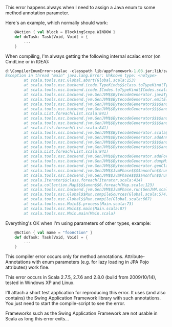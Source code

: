 This error happens always when I need to assign a Java enum to some method annotation parameter. 

Here's an example, which normally should work:


```scala
    @Action { val block = BlockingScope.WINDOW }
    def doTask: Task[Void, Void] = {
        ...
    }
```


When compiling, I'm always getting the following internal scalac error (on CmdLine or in IDEA):

```scala
d:\CompilerEnumError>scalac -classpath lib/appframework-1.03.jar;lib/swing-worker.jar -d bin src/compilererror/*.scala
Exception in thread "main" java.lang.Error: Unknown type: <notype>
        at scala.tools.nsc.Global.abort(Global.scala:153)
        at scala.tools.nsc.backend.icode.TypeKinds$$class.toTypeKind(TypeKinds.scala:453)
        at scala.tools.nsc.backend.icode.ICodes.toTypeKind(ICodes.scala:21)
        at scala.tools.nsc.backend.jvm.GenJVM$$BytecodeGenerator.javaType(GenJVM.scala:1658)
        at scala.tools.nsc.backend.jvm.GenJVM$$BytecodeGenerator.emitElement$$1(GenJVM.scala:370)
        at scala.tools.nsc.backend.jvm.GenJVM$$BytecodeGenerator$$$$anonfun$$scala$$tools$$nsc$$backend$$jvm$$GenJVM$$BytecodeGenerator$$$$emitAttributes$$2$$$$anonfun$$apply$$1.apply(GenJVM.scala:399)
        at scala.tools.nsc.backend.jvm.GenJVM$$BytecodeGenerator$$$$anonfun$$scala$$tools$$nsc$$backend$$jvm$$GenJVM$$BytecodeGenerator$$$$emitAttributes$$2$$$$anonfun$$apply$$1.apply(GenJVM.scala:397)
        at scala.List.foreach(List.scala:841)
        at scala.tools.nsc.backend.jvm.GenJVM$$BytecodeGenerator$$$$anonfun$$scala$$tools$$nsc$$backend$$jvm$$GenJVM$$BytecodeGenerator$$$$emitAttributes$$2.apply(GenJVM.scala:397)
        at scala.tools.nsc.backend.jvm.GenJVM$$BytecodeGenerator$$$$anonfun$$scala$$tools$$nsc$$backend$$jvm$$GenJVM$$BytecodeGenerator$$$$emitAttributes$$2.apply(GenJVM.scala:385)
        at scala.List.foreach(List.scala:841)
        at scala.tools.nsc.backend.jvm.GenJVM$$BytecodeGenerator.scala$$tools$$nsc$$backend$$jvm$$GenJVM$$BytecodeGenerator$$$$emitAttributes(GenJVM.scala:385)
        at scala.tools.nsc.backend.jvm.GenJVM$$BytecodeGenerator.addAnnotations(GenJVM.scala:434)
        at scala.tools.nsc.backend.jvm.GenJVM$$BytecodeGenerator$$$$anonfun$$addForwarders$$3.apply(GenJVM.scala:742)
        at scala.tools.nsc.backend.jvm.GenJVM$$BytecodeGenerator$$$$anonfun$$addForwarders$$3.apply(GenJVM.scala:712)
        at scala.List.foreach(List.scala:841)
        at scala.tools.nsc.backend.jvm.GenJVM$$BytecodeGenerator.addForwarders(GenJVM.scala:712)
        at scala.tools.nsc.backend.jvm.GenJVM$$BytecodeGenerator.dumpMirrorClass(GenJVM.scala:760)
        at scala.tools.nsc.backend.jvm.GenJVM$$BytecodeGenerator.genClass(GenJVM.scala:201)
        at scala.tools.nsc.backend.jvm.GenJVM$$JvmPhase$$$$anonfun$$run$$2.apply(GenJVM.scala:55)
        at scala.tools.nsc.backend.jvm.GenJVM$$JvmPhase$$$$anonfun$$run$$2.apply(GenJVM.scala:55)
        at scala.Iterator$$class.foreach(Iterator.scala:414)
        at scala.collection.Map$$$$anon$$6.foreach(Map.scala:123)
        at scala.tools.nsc.backend.jvm.GenJVM$$JvmPhase.run(GenJVM.scala:55)
        at scala.tools.nsc.Global$$Run.compileSources(Global.scala:574)
        at scala.tools.nsc.Global$$Run.compile(Global.scala:667)
        at scala.tools.nsc.Main$$.process(Main.scala:73)
        at scala.tools.nsc.Main$$.main(Main.scala:87)
        at scala.tools.nsc.Main.main(Main.scala)
```

Everything's OK when I'm using parameters of other types, example:


```scala
    @Action { val name = "fooAction" }
    def doTask: Task[Void, Void] = {
        ...
    }
```

This compiler error occurs only for method annotations. Attribute-Annotations with enum parameters (e.g. for lazy loading in JPA Pojo attributes) work fine.


This error occurs in Scala 2.7.5, 2.7.6 and 2.8.0 (build from 2009/10/14), tested in Windows XP and Linux.

I'll attach a short test application for reproducing this error. It uses (and also contains) the Swing Application Framework library with such annotations. You just need to start the compile-script to see the error.

Frameworks such as the Swing Application Framework are not usable in Scala as long this error exits...
